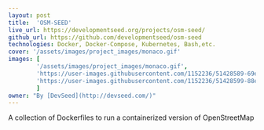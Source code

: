 ```yaml
---
layout: post
title:  'OSM-SEED'
live_url: https://developmentseed.org/projects/osm-seed/
github_url: https://github.com/developmentseed/osm-seed
technologies: Docker, Docker-Compose, Kubernetes, Bash,etc.
cover: '/assets/images/project_images/monaco.gif'
images: [
        '/assets/images/project_images/monaco.gif',
        'https://user-images.githubusercontent.com/1152236/51428589-69e25200-1bd3-11e9-8e0b-aa6e7f52438c.png',
        'https://user-images.githubusercontent.com/1152236/51428599-88e0e400-1bd3-11e9-8875-476ea73f30af.jpg'
        ]
owner: "By [DevSeed](http://devseed.com/)"
---
```

A collection of Dockerfiles to run a containerized version of OpenStreetMap
